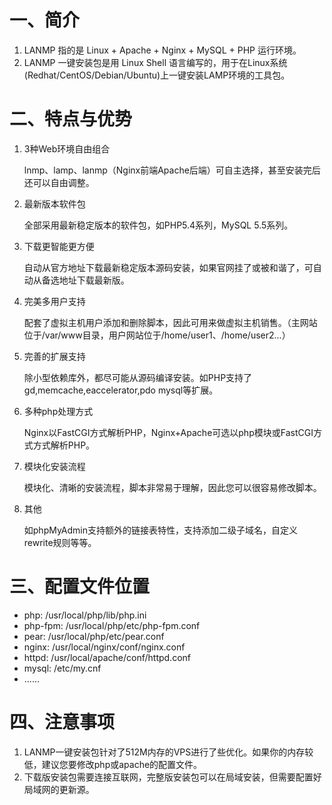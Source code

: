 一、简介
========

1.	LANMP 指的是 Linux + Apache + Nginx + MySQL + PHP 运行环境。
2.	LANMP 一键安装包是用 Linux Shell 语言编写的，用于在Linux系统(Redhat/CentOS/Debian/Ubuntu)上一键安装LAMP环境的工具包。

二、特点与优势
==============

1.	3种Web环境自由组合

	lnmp、lamp、lanmp（Nginx前端Apache后端）可自主选择，甚至安装完后还可以自由调整。

2.	最新版本软件包

	全部采用最新稳定版本的软件包，如PHP5.4系列，MySQL 5.5系列。

3.	下载更智能更方便

	自动从官方地址下载最新稳定版本源码安装，如果官网挂了或被和谐了，可自动从备选地址下载最新版。

4.	完美多用户支持

	配套了虚拟主机用户添加和删除脚本，因此可用来做虚拟主机销售。（主网站位于/var/www目录，用户网站位于/home/user1、/home/user2...）

5.	完善的扩展支持

	除小型依赖库外，都尽可能从源码编译安装。如PHP支持了gd,memcache,eaccelerator,pdo mysql等扩展。

6.	多种php处理方式

	Nginx以FastCGI方式解析PHP，Nginx+Apache可选以php模块或FastCGI方式方式解析PHP。

7.	模块化安装流程

	模块化、清晰的安装流程，脚本非常易于理解，因此您可以很容易修改脚本。

8.	其他

	如phpMyAdmin支持额外的链接表特性，支持添加二级子域名，自定义rewrite规则等等。

三、配置文件位置
================

+	php:	/usr/local/php/lib/php.ini
+	php-fpm:	/usr/local/php/etc/php-fpm.conf
+	pear:	/usr/local/php/etc/pear.conf
+	nginx:	/usr/local/nginx/conf/nginx.conf
+	httpd:	/usr/local/apache/conf/httpd.conf
+	mysql:	/etc/my.cnf
+	......

四、注意事项
================

1.	LANMP一键安装包针对了512M内存的VPS进行了些优化。如果你的内存较低，建议您要修改php或apache的配置文件。
2.	下载版安装包需要连接互联网，完整版安装包可以在局域安装，但需要配置好局域网的更新源。
